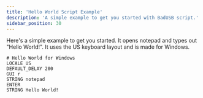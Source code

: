 ```yaml
---
title: 'Hello World Script Example'
description: 'A simple example to get you started with BadUSB script.'
sidebar_position: 30
---
```


Here's a simple example to get you started. It opens notepad and types out "Hello World!".
It uses the US keyboard layout and is made for Windows.

```
# Hello World for Windows
LOCALE US
DEFAULT_DELAY 200
GUI r
STRING notepad
ENTER
STRING Hello World!
```
